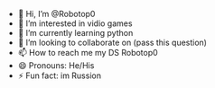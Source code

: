 - 👋 Hi, I’m @Robotop0
- 👀 I’m interested in vidio games
- 🌱 I’m currently learning python
- 💞️ I’m looking to collaborate on (pass this question)
- 📫 How to reach me my DS Robotop0
- 😄 Pronouns: He/His
- ⚡ Fun fact: im Russion

<!---
Robotop0/Robotop0 is a ✨ special ✨ repository because its `README.md` (this file) appears on your GitHub profile.
You can click the Preview link to take a look at your changes.
--->
